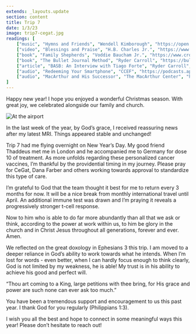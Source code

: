 ```yaml
---
extends: _layouts.update
section: content
title: Trip 7
date: 1/3/23
image: trip7-cegat.jpg
readings: [
    ["music", "Hymns and Friends", "Wendell Kimborough", "https://open.spotify.com/album/2pFMjs1wqF8eOJwGMXj3V7?si=wZas6qlvSfCc7Z8eouefzw&utm_source=copy-link"],
    ["video", "Blessings and Praise", "H.B. Charles Jr.", "https://www.ligonier.org/learn/series/blessing-and-praise-benedictions-and-doxologies-in-scripture"],
    ["book", "Family Shepherds", "Voddie Baucham Jr.", "https://www.crossway.org/books/family-shepherds-tpb/"],
    ["book", "The Bullet Journal Method", "Ryder Carroll", "https://bulletjournal.com/pages/book"],
    ["article", "BASB: An Interview with Tiago Forte", "Ryder Carroll", "https://bulletjournal.com/blogs/bulletjournalist/building-a-second-brain-an-interview-with-tiago-forte"],
    ["audio", "Redeeming Your Smartphone", "CCEF", "https://podcasts.apple.com/us/podcast/ccef-podcast-where-life-scripture-meet/id1196426810?i=1000591811183"],
    ["audio", "MacArthur and His Successor", "The MacArthur Center", "https://podcasts.apple.com/us/podcast/the-macarthur-center-podcast/id1568514256?i=1000590837132"],
]
---
```

Happy new year! I hope you enjoyed a wonderful Christmas season. With great joy, we celebrated alongside our family and church.

<img alt="At the airport" src="/assets/images/xmas22.jpg" />

In the last week of the year, by God’s grace, I received reassuring news after my latest MRI. Things appeared stable and unchanged!

Trip 7 had me flying overnight on New Year’s Day. My good friend Thaddeus met me in London and he accompanied me to Germany for dose 10 of treatment. As more unfolds regarding these personalized cancer vaccines, I’m thankful by the providential timing in my journey. Please pray for CeGat, Dana Farber and others working towards approval to standardize this type of care.

I’m grateful to God that the team thought it best for me to return every 3 months for now. It will be a nice break from monthly international travel until April. An additional immune test was drawn and I’m praying it reveals a progressively stronger t-cell response.

<x-blockquote class="font-mono" cite="https://www.esv.org/Ephesians+3:20-21/" caption="Ephesians 3:20-21">
    <div>Now to him who is able to do far more abundantly than all that we ask or think, according to the power at work within us, to him be glory in the church and in Christ Jesus throughout all generations, forever and ever. Amen.</div>
</x-blockquote>

We reflected on the great doxology in Ephesians 3 this trip. I am moved to a deeper reliance in God’s ability to work towards what he intends. When I’m lost for words - even better, when I can hardly focus enough to think clearly, God is not limited by my weakness, he is able! My trust is in his ability to achieve his good and perfect will.

<x-blockquote class="font-mono" cite="https://hymnary.org/text/come_my_soul_thy_suit_prepare" caption="John Newton | Come, My Soul, Thy Suit Prepare">
    <div>
        “Thou art coming to a King, large petitions with thee bring, for His grace and power are such none can ever ask too much.”
    </div>
</x-blockquote>

You have been a tremendous support and encouragement to us this past year. I thank God for you regularly (Philippians 1:3).

I wish you all the best and hope to connect in some meaningful ways this year! Please don’t hesitate to reach out!
